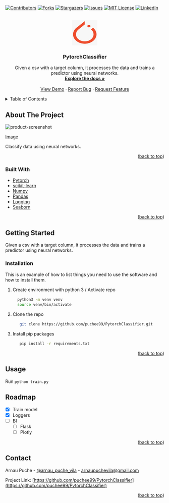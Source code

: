<div id="top"></div>

<!-- PROJECT SHIELDS -->
<!--
*** https://www.markdownguide.org/basic-syntax/#reference-style-links
-->
[![Contributors][contributors-shield]][contributors-url]
[![Forks][forks-shield]][forks-url]
[![Stargazers][stars-shield]][stars-url]
[![Issues][issues-shield]][issues-url]
[![MIT License][license-shield]][license-url]
[![LinkedIn][linkedin-shield]][linkedin-url]



<!-- PROJECT LOGO -->
<br />
<div align="center">
  <a href="https://github.com/puchee99/PytorchClassifier">
    <img src="images/pytorch.png" alt="Logo" width="80" height="80">
  </a>

  <h3 align="center">PytorchClassifier</h3>

  <p align="center">
    Given a csv with a target column, it processes the data and trains a predictor using neural networks.
    <br />
    <a href="https://github.com/puchee99/PytorchClassifier"><strong>Explore the docs »</strong></a>
    <br />
    <br />
    <a href="https://github.com/puchee99/PytorchClassifier">View Demo</a>
    ·
    <a href="https://github.com/puchee99/PytorchClassifier/issues">Report Bug</a>
    ·
    <a href="https://github.com/puchee99/PytorchClassifier/issues">Request Feature</a>
  </p>
</div>



<!-- TABLE OF CONTENTS -->
<details>
  <summary>Table of Contents</summary>
  <ol>
    <li>
      <a href="#about-the-project">About The Project</a>
      <ul>
        <li><a href="#built-with">Built With</a></li>
      </ul>
    </li>
    <li>
      <a href="#getting-started">Getting Started</a>
      <ul>
        <li><a href="#installation">Installation</a></li>
      </ul>
    </li>
    <li><a href="#usage">Usage</a></li>
    <li><a href="#roadmap">Roadmap</a></li>
    <li><a href="#contact">Contact</a></li>
  </ol>
</details>



<!-- ABOUT THE PROJECT -->
## About The Project

![product-screenshot]

[Image][product-screenshot]

Classify data using neural networks.


<p align="right">(<a href="#top">back to top</a>)</p>



### Built With

* [Pytorch](https://pytorch.org/)
* [scikit-learn](https://scikit-learn.org/)
* [Numpy](https://numpy.org/)
* [Pandas](https://pandas.pydata.org/)
* [Logging](https://docs.python.org/3/library/logging.html)
* [Seaborn](https://seaborn.pydata.org/)

<p align="right">(<a href="#top">back to top</a>)</p>


<!-- GETTING STARTED -->
## Getting Started

Given a csv with a target column, it processes the data and trains a predictor using neural networks.


### Installation

This is an example of how to list things you need to use the software and how to install them.

1. Create environment with python 3 / Activate repo
    ```sh
      python3 -m venv venv
      source venv/bin/activate
    ```
2. Clone the repo
   ```sh
      git clone https://github.com/puchee99/PytorchClassifier.git
   ```
3. Install pip packages
   ```sh
      pip install -r requirements.txt
    ```


<p align="right">(<a href="#top">back to top</a>)</p>

## Usage

Run `python train.py`


## Roadmap

- [x] Train model
- [x] Loggers
- [ ] BI
    - [ ] Flask
    - [ ] Plotly

<p align="right">(<a href="#top">back to top</a>)</p>


<!-- CONTACT -->
## Contact

Arnau Puche  - [@arnau_puche_vila](https://www.linkedin.com/in/arnau-puche-vila-ds/) - arnaupuchevila@gmail.com

Project Link: [https://github.com/puchee99/PytorchClassifier](https://github.com/puchee99/PytorchClassifier)


<p align="right">(<a href="#top">back to top</a>)</p>



<!-- MARKDOWN LINKS & IMAGES -->
<!-- https://www.markdownguide.org/basic-syntax/#reference-style-links -->
[contributors-shield]: https://img.shields.io/github/contributors/puchee99/PytorchClassifier.svg?style=for-the-badge
[contributors-url]: https://github.com/puchee99/PytorchClassifier/graphs/contributors
[forks-shield]: https://img.shields.io/github/forks/puchee99/PytorchClassifier.svg?style=for-the-badge
[forks-url]: https://github.com/puchee99/PytorchClassifier/network/members
[stars-shield]: https://img.shields.io/github/stars/puchee99/PytorchClassifier.svg?style=for-the-badge
[stars-url]: https://github.com/puchee99/PytorchClassifier/stargazers
[issues-shield]: https://img.shields.io/github/issues/puchee99/PytorchClassifier.svg?style=for-the-badge
[issues-url]: https://github.com/puchee99/PytorchClassifier/issues
[license-shield]: https://img.shields.io/github/license/puchee99/PytorchClassifier.svg?style=for-the-badge
[license-url]: https://github.com/puchee99/PytorchClassifier/blob/main/LICENSE.txt
[linkedin-shield]: https://img.shields.io/badge/-LinkedIn-black.svg?style=for-the-badge&logo=linkedin&colorB=555
[linkedin-url]: https://www.linkedin.com/in/arnau-puche-vila-ds/
[product-screenshot]: images/figures.png
